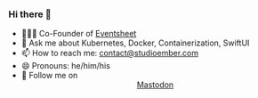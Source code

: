 ### Hi there 👋

- 👨🏼‍💼 Co-Founder of [Eventsheet](https://eventsheet.com)
- 💬 Ask me about Kubernetes, Docker, Containerization, SwiftUI
- 📫 How to reach me: [contact@studioember.com](mailto:contact@studioember.com?subject=Hi%20%F0%9F%91%8B%20from%20GitHub!)
- 😄 Pronouns: he/him/his
- 🐘 Follow me on <a style="justify-content: center; display: flex" rel="me" href="https://mastodon.social/@ngrey">Mastodon</a>
